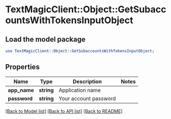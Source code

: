 # TextMagicClient::Object::GetSubaccountsWithTokensInputObject

## Load the model package
```perl
use TextMagicClient::Object::GetSubaccountsWithTokensInputObject;
```

## Properties
Name | Type | Description | Notes
------------ | ------------- | ------------- | -------------
**app_name** | **string** | Application name | 
**password** | **string** | Your account password | 

[[Back to Model list]](../README.md#documentation-for-models) [[Back to API list]](../README.md#documentation-for-api-endpoints) [[Back to README]](../README.md)


